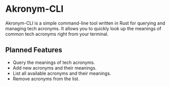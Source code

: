 # Akronym-CLI

Akronym-CLI is a simple command-line tool written in Rust for querying and managing tech acronyms. It allows you to quickly look up the meanings of common tech acronyms right from your terminal.

## Planned Features

- Query the meanings of tech acronyms.
- Add new acronyms and their meanings.
- List all available acronyms and their meanings.
- Remove acronyms from the list.

